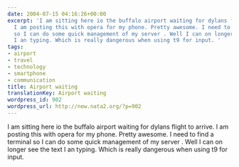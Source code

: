```yaml
---
date: 2004-07-15 04:16:26+00:00
excerpt: 'I am sitting here io the buffalo airport waiting for dylans flight to arrive.
  I am posting this with opera for my phone. Pretty awesome. I need to find a terminal
  so I can do some quick management of my server . Well I can on longer see the text
  I an typing. Which is really dangerous when using t9 for input. '
tags:
- airport
- travel
- technology
- smartphone
- communication
title: Airport waiting
translationKey: Airport waiting
wordpress_id: 902
wordpress_url: http://new.nata2.org/?p=902
---
```


I am sitting here io the buffalo airport waiting for dylans flight to arrive. I am posting this with opera for my phone. Pretty awesome. I need to find a terminal so I can do some quick management of my server . Well I can on longer see the text I an typing. Which is really dangerous when using t9 for input.